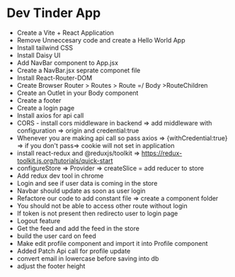 # Dev Tinder App

- Create a Vite + React Application
- Remove Unneccesary code and create a Hello World App
- Install tailwind CSS
- Install Daisy UI
- Add NavBar component to App.jsx
- Create a NavBar.jsx seprate componet file
- Install React-Router-DOM
- Create Browser Router > Routes > Route =/ Body >RouteChildren
- Create an Outlet in your Body component
- Create a footer
- Create a login page
- Install axios for api call
- CORS - install cors middleware in backend => add middleware with configuration => origin and credential:true
- Whenever you are making api call so pass axios => {withCredential:true} => if you don't pass=> cookie will not set in application
- install react-redux and @reduxjs/toolkit => https://redux-toolkit.js.org/tutorials/quick-start
- configureStore => Provider => createSlice = add reducer to store
- Add redux dev tool in chrome
- Login and see if user data is coming in the store
- Navbar should update as soon as user login
- Refactore our code to add constant file => create a component folder
- You should not be able to access other route without login
- If token is not present then redirecto user to login page
- Logout feature
- Get the feed and add the feed in the store
- build the user card on feed
- Make edit profile component and import it into Profile component
- Added Patch Api call for profile update
- convert email in lowercase before saving into db
- adjust the footer height
